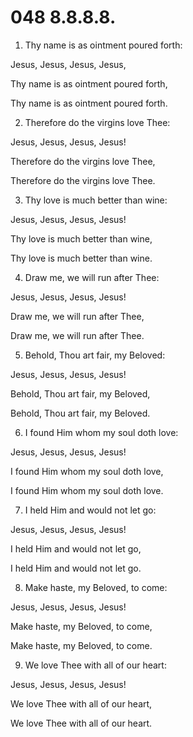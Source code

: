 # 048 8.8.8.8.

1.  Thy name is as ointment poured forth:

Jesus, Jesus, Jesus, Jesus,

Thy name is as ointment poured forth,

Thy name is as ointment poured forth.

2.  Therefore do the virgins love Thee:

Jesus, Jesus, Jesus, Jesus!

Therefore do the virgins love Thee,

Therefore do the virgins love Thee.

3.  Thy love is much better than wine:

Jesus, Jesus, Jesus, Jesus!

Thy love is much better than wine,

Thy love is much better than wine.

4.  Draw me, we will run after Thee:

Jesus, Jesus, Jesus, Jesus!

Draw me, we will run after Thee,

Draw me, we will run after Thee.

5.  Behold, Thou art fair, my Beloved:

Jesus, Jesus, Jesus, Jesus!

Behold, Thou art fair, my Beloved,

Behold, Thou art fair, my Beloved.

6.  I found Him whom my soul doth love:

Jesus, Jesus, Jesus, Jesus!

I found Him whom my soul doth love,

I found Him whom my soul doth love.

7.  I held Him and would not let go:

Jesus, Jesus, Jesus, Jesus!

I held Him and would not let go,

I held Him and would not let go.

8.  Make haste, my Beloved, to come:

Jesus, Jesus, Jesus, Jesus!

Make haste, my Beloved, to come,

Make haste, my Beloved, to come.

9.  We love Thee with all of our heart:

Jesus, Jesus, Jesus, Jesus!

We love Thee with all of our heart,

We love Thee with all of our heart.

